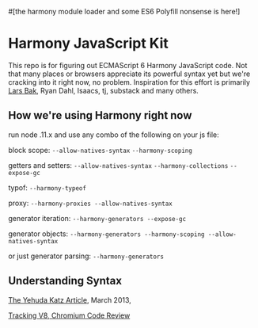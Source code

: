 #[the harmony module loader and some ES6 Polyfill nonsense is here!]

# Harmony JavaScript Kit

This repo is for figuring out ECMAScript 6 Harmony JavaScript code. Not that many places or browsers appreciate its powerful syntax yet but we're cracking into it right now, no problem. Inspiration for this effort is primarily <a href='//en.wikipedia.org/wiki/Lars_Bak_(computer_programmer)' target='_blank'>Lars Bak</a>, Ryan Dahl, Isaacs, tj, substack and many others. 

## How we're using Harmony right now

run node .11.x and use any combo of the following on your js file:

block scope:
`--allow-natives-syntax` 
`--harmony-scoping`

getters and setters: 
`--allow-natives-syntax`
`--harmony-collections` 
`--expose-gc`

typof:
`--harmony-typeof`

proxy:
`--harmony-proxies --allow-natives-syntax`

generator iteration:
`--harmony-generators --expose-gc`

generator objects:
`--harmony-generators --harmony-scoping --allow-natives-syntax`

or just generator parsing:
`--harmony-generators`

## Understanding Syntax

[The Yehuda Katz Article](https://gist.github.com/wycats/51c96e3adcdb3a68cbc3), March 2013, 

[Tracking V8, Chromium Code Review](https://codereview.chromium.org/all)

